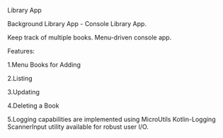 Library App

Background Library App - Console Library App.

Keep track of multiple books. Menu-driven console app.

Features:

1.Menu Books for Adding

2.Listing

3.Updating

4.Deleting a Book

5.Logging capabilities are implemented using MicroUtils Kotlin-Logging
ScannerInput utility available for robust user I/O.